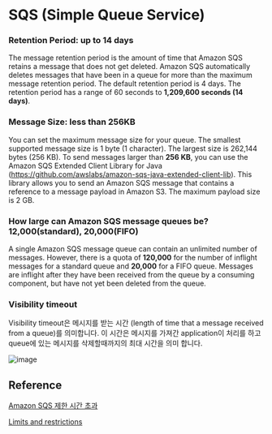 # SQS (Simple Queue Service)


### Retention Period: up to 14 days

The message retention period is the amount of time that Amazon SQS retains a message that does not get deleted. Amazon SQS automatically deletes messages that have been in a queue for more than the maximum message retention period. The default retention period is 4 days. The retention period has a range of 60 seconds to **1,209,600 seconds (14 days)**.


### Message Size: less than 256KB

You can set the maximum message size for your queue. The smallest supported message size is 1 byte (1 character). The largest size is 262,144 bytes (256 KB). To send messages larger than **256 KB**, you can use the Amazon SQS Extended Client Library for Java (https://github.com/awslabs/amazon-sqs-java-extended-client-lib). This library allows you to send an Amazon SQS message that contains a reference to a message payload in Amazon S3. The maximum payload size is 2 GB.


### How large can Amazon SQS message queues be? 12,000(standard), 20,000(FIFO)

A single Amazon SQS message queue can contain an unlimited number of messages. However, there is a quota of **120,000** for the number of inflight messages for a standard queue and **20,000** for a FIFO queue. Messages are inflight after they have been received from the queue by a consuming component, but have not yet been deleted from the queue.

### Visibility timeout

Visibility timeout은 메시지를 받는 시간 (length of time that a message received from a queue)를 의미합니다. 이 시간은 메시지를 가져간 application이 처리를 하고 queue에 있는 메시지를 삭제할때까지의 최대 시간을 의미 합니다. 

![image](https://user-images.githubusercontent.com/52392004/165202908-c5418eaf-a86f-4ef9-855a-5174b73367e5.png)

## Reference 

[Amazon SQS 제한 시간 초과](https://docs.aws.amazon.com/ko_kr/AWSSimpleQueueService/latest/SQSDeveloperGuide/sqs-visibility-timeout.html)

[Limits and restrictions](https://aws.amazon.com/sqs/faqs/?nc1=h_ls)
